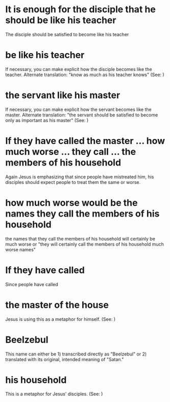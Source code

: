 
# It is enough for the disciple that he should be like his teacher
The disciple should be satisfied to become like his teacher

# be like his teacher
If necessary, you can make explicit how the disciple becomes like the teacher. Alternate translation: "know as much as his teacher knows" (See: )

# the servant like his master
If necessary, you can make explicit how the servant becomes like the master. Alternate translation: "the servant should be satisfied to become only as important as his master" (See: )

# If they have called the master ... how much worse ... they call ... the members of his household
Again Jesus is emphasizing that since people have mistreated him, his disciples should expect people to treat them the same or worse.

# how much worse would be the names they call the members of his household
the names that they call the members of his household will certainly be much worse or "they will certainly call the members of his household much worse names"

# If they have called
Since people have called

# the master of the house
Jesus is using this as a metaphor for himself. (See: )

# Beelzebul
This name can either be 1) transcribed directly as "Beelzebul" or 2) translated with its original, intended meaning of "Satan."

# his household
This is a metaphor for Jesus' disciples. (See: )